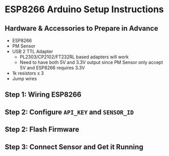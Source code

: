 ESP8266 Arduino Setup Instructions
==================================

## Hardware & Accessories to Prepare in Advance

- ESP8266
- PM Sensor
- USB 2 TTL Adapter
    + PL2303/CP2102/FT232RL based adapters will work
    + Need to have both 5V and 3.3V output since PM Sensor only accept 5V and ESP8266 requires 3.3V
- 1k resistors x 3
- Jump wires

## Step 1: Wiring ESP8266

## Step 2: Configure `API_KEY` and `SENSOR_ID`

## Step 2: Flash Firmware

## Step 3: Connect Sensor and Get it Running

